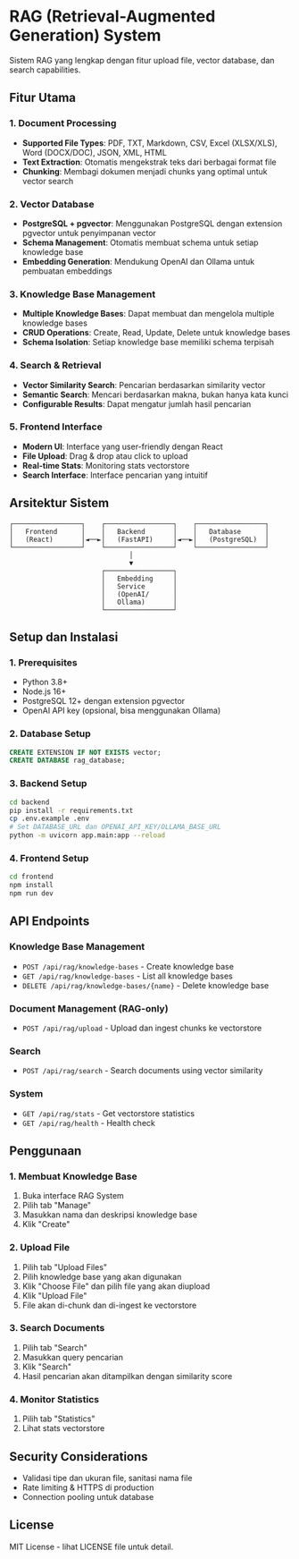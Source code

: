 # RAG (Retrieval-Augmented Generation) System

Sistem RAG yang lengkap dengan fitur upload file, vector database, dan search capabilities.

## Fitur Utama

### 1. Document Processing
- **Supported File Types**: PDF, TXT, Markdown, CSV, Excel (XLSX/XLS), Word (DOCX/DOC), JSON, XML, HTML
- **Text Extraction**: Otomatis mengekstrak teks dari berbagai format file
- **Chunking**: Membagi dokumen menjadi chunks yang optimal untuk vector search

### 2. Vector Database
- **PostgreSQL + pgvector**: Menggunakan PostgreSQL dengan extension pgvector untuk penyimpanan vector
- **Schema Management**: Otomatis membuat schema untuk setiap knowledge base
- **Embedding Generation**: Mendukung OpenAI dan Ollama untuk pembuatan embeddings

### 3. Knowledge Base Management
- **Multiple Knowledge Bases**: Dapat membuat dan mengelola multiple knowledge bases
- **CRUD Operations**: Create, Read, Update, Delete untuk knowledge bases
- **Schema Isolation**: Setiap knowledge base memiliki schema terpisah

### 4. Search & Retrieval
- **Vector Similarity Search**: Pencarian berdasarkan similarity vector
- **Semantic Search**: Mencari berdasarkan makna, bukan hanya kata kunci
- **Configurable Results**: Dapat mengatur jumlah hasil pencarian

### 5. Frontend Interface
- **Modern UI**: Interface yang user-friendly dengan React
- **File Upload**: Drag & drop atau click to upload
- **Real-time Stats**: Monitoring stats vectorstore
- **Search Interface**: Interface pencarian yang intuitif

## Arsitektur Sistem

```
┌─────────────────┐    ┌─────────────────┐    ┌─────────────────┐
│   Frontend      │    │   Backend       │    │   Database      │
│   (React)       │◄──►│   (FastAPI)     │◄──►│   (PostgreSQL)  │
└─────────────────┘    └─────────────────┘    └─────────────────┘
                              │
                              ▼
                       ┌─────────────────┐
                       │   Embedding     │
                       │   Service       │
                       │   (OpenAI/      │
                       │   Ollama)       │
                       └─────────────────┘
```

## Setup dan Instalasi

### 1. Prerequisites
- Python 3.8+
- Node.js 16+
- PostgreSQL 12+ dengan extension pgvector
- OpenAI API key (opsional, bisa menggunakan Ollama)

### 2. Database Setup
```sql
CREATE EXTENSION IF NOT EXISTS vector;
CREATE DATABASE rag_database;
```

### 3. Backend Setup
```bash
cd backend
pip install -r requirements.txt
cp .env.example .env
# Set DATABASE_URL dan OPENAI_API_KEY/OLLAMA_BASE_URL
python -m uvicorn app.main:app --reload
```

### 4. Frontend Setup
```bash
cd frontend
npm install
npm run dev
```

## API Endpoints

### Knowledge Base Management
- `POST /api/rag/knowledge-bases` - Create knowledge base
- `GET /api/rag/knowledge-bases` - List all knowledge bases
- `DELETE /api/rag/knowledge-bases/{name}` - Delete knowledge base

### Document Management (RAG-only)
- `POST /api/rag/upload` - Upload dan ingest chunks ke vectorstore

### Search
- `POST /api/rag/search` - Search documents using vector similarity

### System
- `GET /api/rag/stats` - Get vectorstore statistics
- `GET /api/rag/health` - Health check

## Penggunaan

### 1. Membuat Knowledge Base
1. Buka interface RAG System
2. Pilih tab "Manage"
3. Masukkan nama dan deskripsi knowledge base
4. Klik "Create"

### 2. Upload File
1. Pilih tab "Upload Files"
2. Pilih knowledge base yang akan digunakan
3. Klik "Choose File" dan pilih file yang akan diupload
4. Klik "Upload File"
5. File akan di-chunk dan di-ingest ke vectorstore

### 3. Search Documents
1. Pilih tab "Search"
2. Masukkan query pencarian
3. Klik "Search"
4. Hasil pencarian akan ditampilkan dengan similarity score

### 4. Monitor Statistics
1. Pilih tab "Statistics"
2. Lihat stats vectorstore

## Security Considerations
- Validasi tipe dan ukuran file, sanitasi nama file
- Rate limiting & HTTPS di production
- Connection pooling untuk database

## License

MIT License - lihat LICENSE file untuk detail.